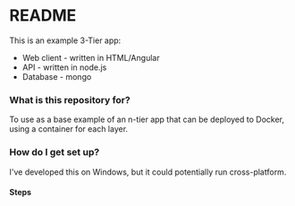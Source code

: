 # README #

This is an example 3-Tier app:

* Web client - written in HTML/Angular
* API - written in node.js
* Database - mongo

### What is this repository for? ###

To use as a base example of an n-tier app that can be deployed to Docker, using a container for each layer.

### How do I get set up? ###

I've developed this on Windows, but it could potentially run cross-platform.

#### Steps ####
